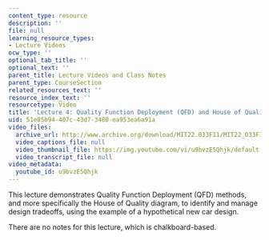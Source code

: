 ```yaml
---
content_type: resource
description: ''
file: null
learning_resource_types:
- Lecture Videos
ocw_type: ''
optional_tab_title: ''
optional_text: ''
parent_title: Lecture Videos and Class Notes
parent_type: CourseSection
related_resources_text: ''
resource_index_text: ''
resourcetype: Video
title: 'Lecture 4: Quality Function Deployment (QFD) and House of Quality'
uid: 51e85b94-407c-43d7-3480-ea953ea6a91a
video_files:
  archive_url: http://www.archive.org/download/MIT22.033F11/MIT22_033F11_lec04_300k.mp4
  video_captions_file: null
  video_thumbnail_file: https://img.youtube.com/vi/u9bvzE5Qhjk/default.jpg
  video_transcript_file: null
video_metadata:
  youtube_id: u9bvzE5Qhjk
---
```


This lecture demonstrates Quality Function Deployment (QFD) methods, and more specifically the House of Quality diagram, to identify and manage design tradeoffs, using the example of a hypothetical new car design.

There are no notes for this lecture, which is chalkboard-based.